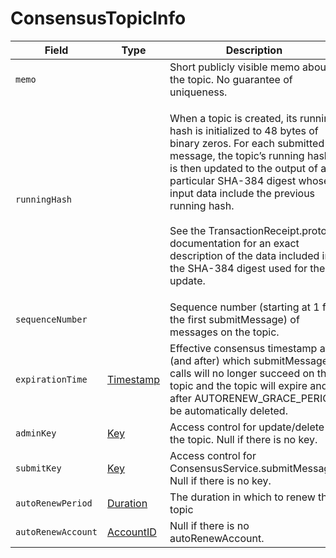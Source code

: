 # ConsensusTopicInfo

| Field              | Type                                                   | Description                                                                                                                                                                                                                                                                                                                                                                                                        |
| ------------------ | ------------------------------------------------------ | ------------------------------------------------------------------------------------------------------------------------------------------------------------------------------------------------------------------------------------------------------------------------------------------------------------------------------------------------------------------------------------------------------------------ |
| `memo`             | ​                                                      | Short publicly visible memo about the topic. No guarantee of uniqueness.                                                                                                                                                                                                                                                                                                                                           |
| `runningHash`      | ​                                                      | <p>When a topic is created, its running hash is initialized to 48 bytes of binary zeros. For each submitted message, the topic’s running hash is then updated to the output of a particular SHA-384 digest whose input data include the previous running hash. <br><br>See the TransactionReceipt.proto documentation for an exact description of the data included in the SHA-384 digest used for the update.</p> |
| `sequenceNumber`   |                                                        | Sequence number (starting at 1 for the first submitMessage) of messages on the topic.                                                                                                                                                                                                                                                                                                                              |
| `expirationTime`   | ​[Timestamp](../miscellaneous/timestamp.md#timestamp)​ | Effective consensus timestamp at (and after) which submitMessage calls will no longer succeed on the topic and the topic will expire and after AUTORENEW\_GRACE\_PERIOD be automatically deleted.                                                                                                                                                                                                                  |
| `adminKey`         | ​[Key](../basic-types/key.md)​                         | Access control for update/delete of the topic. Null if there is no key.                                                                                                                                                                                                                                                                                                                                            |
| `submitKey`        | ​[Key](../basic-types/key.md)​                         | Access control for ConsensusService.submitMessage. Null if there is no key.                                                                                                                                                                                                                                                                                                                                        |
| `autoRenewPeriod`  | ​[Duration](../miscellaneous/duration.md)​             | The duration in which to renew the topic                                                                                                                                                                                                                                                                                                                                                                           |
| `autoRenewAccount` | ​[AccountID](../basic-types/accountid.md)​             | Null if there is no autoRenewAccount.                                                                                                                                                                                                                                                                                                                                                                              |
